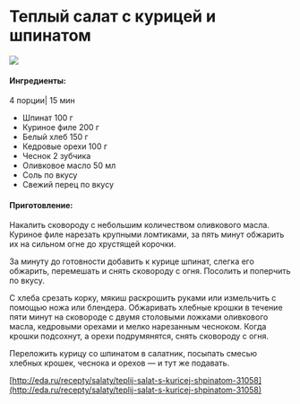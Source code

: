 # Теплый салат с курицей и шпинатом

![](https://s-media-cache-ak0.pinimg.com/originals/da/f2/ee/daf2ee860539c8b15e73f530b19ca4f4.jpg)

#### Ингредиенты:

4 порции\| 15 мин

* Шпинат    100 г
* Куриное филе    200 г
* Белый хлеб    150 г
* Кедровые орехи    100 г
* Чеснок    2 зубчика
* Оливковое масло    50 мл
* Соль    по вкусу
* Свежий перец    по вкусу

#### Приготовление:

Накалить сковороду с небольшим количеством оливкового масла. Куриное филе нарезать крупными ломтиками, за пять минут обжарить их на сильном огне до хрустящей корочки.

За минуту до готовности добавить к курице шпинат, слегка его обжарить, перемешать и снять сковороду с огня. Посолить и поперчить по вкусу.

С хлеба срезать корку, мякиш раскрошить руками или измельчить с помощью ножа или блендера. Обжаривать хлебные крошки в течение пяти минут на сковороде с двумя столовыми ложками оливкового масла, кедровыми орехами и мелко нарезанным чесноком. Когда крошки подсохнут, а орехи подрумянятся, снять сковороду с огня.

Переложить курицу со шпинатом в салатник, посыпать смесью хлебных крошек, чеснока и орехов — и тут же подавать.

[http://eda.ru/recepty/salaty/teplij-salat-s-kuricej-shpinatom-31058](http://eda.ru/recepty/salaty/teplij-salat-s-kuricej-shpinatom-31058)

